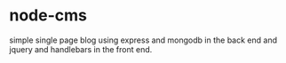 # node-cms
simple single page  blog using express and mongodb in the back end  and 
jquery and handlebars in the front end. 
